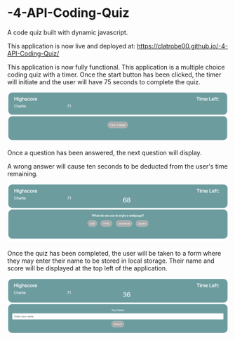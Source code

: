 # -4-API-Coding-Quiz
A code quiz built with dynamic javascript.

This application is now live and deployed at: https://clatrobe00.github.io/-4-API-Coding-Quiz/

This application is now fully functional. This application is a multiple choice coding quiz with a timer. Once the start button has been clicked, the timer will initiate and the user will have 75 seconds to complete the quiz.

![Image of start screen](root/assets/images/quiz-start.png)

Once a question has been answered, the next question will display.

A wrong answer will cause ten seconds to be deducted from the user's time remaining.

![Image of question screen](root/assets/images/quiz-questions.png)

Once the quiz has been completed, the user will be taken to a form where they may enter their name to be stored in local storage. Their name and score will be displayed at the top left of the application.

![Image of end screen](root/assets/images/quiz-end.png)

